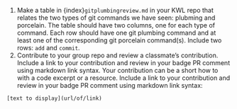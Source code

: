1. Make a table in {index}`gitplumbingreview.md` in your KWL repo that relates the two types of git commands we have seen: plubming and porcelain. The table should have two columns, one for each type of command.  Each row should have one git plumbing command and at least one of the corresponding git porcelain command(s). Include two rows: `add` and `commit`. 
2. Contribute to your group repo and review a classmate’s contribution. Include a link to your contribution and review in your badge PR comment using markdown link syntax. Your contribution can be a short how to with a code excerpt or a resource. Include a link to your contribution and review in your badge PR comment using markdown link syntax:

```
[text to display](url/of/link)
```